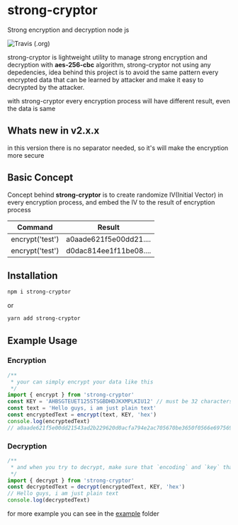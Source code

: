 # strong-cryptor

Strong encryption and decryption node js

![Travis (.org)](https://img.shields.io/travis/RizkyArifNur/strong-cryptor.svg)

strong-cryptor is lightweight utility to manage strong encryption and decryption with **aes-256-cbc** algorithm, strong-cryptor not using any depedencies, idea behind this project is to
avoid the same pattern every encrypted data that can be learned by attacker and make it easy to decrypted by the attacker.

with strong-cryptor every encryption process will have different result, even the data is same

## Whats new in v2.x.x

in this version there is no separator needed, so it's will make the encryption more secure

## Basic Concept

Concept behind **strong-cryptor** is to create randomize IV(Initial Vector) in every encryption process, and embed the IV to the
result of encryption process

| Command         | Result                 |
| --------------- | ---------------------- |
| encrypt('test') | a0aade621f5e00dd21.... |
| encrypt('test') | d0dac814ee1f11be08.... |

## Installation

```bash
npm i strong-cryptor
```

or

```bash
yarn add strong-cryptor
```

## Example Usage

### Encryption

```ts
/**
 * your can simply encrypt your data like this
 */
import { encrypt } from 'strong-cryptor'
const KEY = 'AHBSGTEUET125STSGBDHDJKXMPLKIU12' // must be 32 characters
const text = 'Hello guys, i am just plain text'
const encryptedText = encrypt(text, KEY, 'hex')
console.log(encryptedText)
// a0aade621f5e00dd21543ad2b229620d0acfa794e2ac705670be3650f0566e697569b22c138006f0d3fbb7618dd5efa2881b48bf3a9baa70b864ca0cc9e0b568
```

### Decryption

```ts
/**
 * and when you try to decrypt, make sure that `encoding` and `key` that you pass is same with the encryption prosess before
 */
import { decrypt } from 'strong-cryptor'
const decryptedText = decrypt(encryptedText, KEY, 'hex')
// Hello guys, i am just plain text
console.log(decryptedText)
```


for more example you can see in the [example](https://github.com/RizkyArifNur/strong-cryptor/tree/master/example) folder
